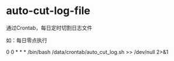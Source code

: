 # auto-cut-log-file
通过Crontab，每日定时切割日志文件

如：每日零点执行

0 0 * * * /bin/bash /data/crontab/auto_cut_log.sh >> /dev/null 2>&1
